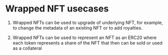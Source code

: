 # Wrapped NFT usecases

1) Wrapped NFTs can be used to upgrade of underlying NFT, for example, to change the metadata of an existing NFT or to add royalties.

2) Wrapped NFTs can be used to represent an NFT as an ERC20 where each token represents a share of the NFT that then can be sold or used as a collateral

